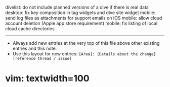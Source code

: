divelist: do not include planned versions of a dive if there is real data
desktop: fix key composition in tag widgets and dive site widget
mobile: send log files as attachments for support emails on iOS
mobile: allow cloud account deletion (Apple app store requirement)
mobile: fix listing of local cloud cache directories

---
* Always add new entries at the very top of this file above other existing entries and this note.
* Use this layout for new entries: `[Area]: [Details about the change] [reference thread / issue]`
# vim: textwidth=100
